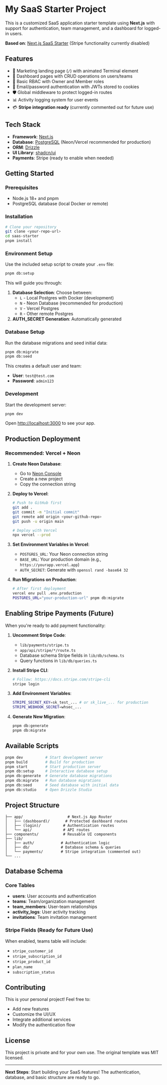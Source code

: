 # My SaaS Starter Project

This is a customized SaaS application starter template using **Next.js** with support for authentication, team management, and a dashboard for logged-in users.

**Based on**: [Next.js SaaS Starter](https://github.com/nextjs/saas-starter) (Stripe functionality currently disabled)

## Features

- 🚀 Marketing landing page (`/`) with animated Terminal element
- 👥 Dashboard pages with CRUD operations on users/teams
- 🔐 Basic RBAC with Owner and Member roles
- 🔑 Email/password authentication with JWTs stored to cookies
- 🛡️ Global middleware to protect logged-in routes
- 📊 Activity logging system for user events
- 💳 **Stripe integration ready** (currently commented out for future use)

## Tech Stack

- **Framework**: [Next.js](https://nextjs.org/)
- **Database**: [PostgreSQL](https://www.postgresql.org/) (Neon/Vercel recommended for production)
- **ORM**: [Drizzle](https://orm.drizzle.team/)
- **UI Library**: [shadcn/ui](https://ui.shadcn.com/)
- **Payments**: Stripe (ready to enable when needed)

## Getting Started

### Prerequisites

- Node.js 18+ and pnpm
- PostgreSQL database (local Docker or remote)

### Installation

```bash
# Clone your repository
git clone <your-repo-url>
cd saas-starter
pnpm install
```

### Environment Setup

Use the included setup script to create your `.env` file:

```bash
pnpm db:setup
```

This will guide you through:
1. **Database Selection**: Choose between:
   - `L` - Local Postgres with Docker (development)
   - `N` - Neon Database (recommended for production)
   - `V` - Vercel Postgres
   - `R` - Other remote Postgres
2. **AUTH_SECRET Generation**: Automatically generated

### Database Setup

Run the database migrations and seed initial data:

```bash
pnpm db:migrate
pnpm db:seed
```

This creates a default user and team:
- **User**: `test@test.com`
- **Password**: `admin123`

### Development

Start the development server:

```bash
pnpm dev
```

Open [http://localhost:3000](http://localhost:3000) to see your app.

## Production Deployment

### Recommended: Vercel + Neon

1. **Create Neon Database**:
   - Go to [Neon Console](https://console.neon.tech/app/projects)
   - Create a new project
   - Copy the connection string

2. **Deploy to Vercel**:
   ```bash
   # Push to GitHub first
   git add .
   git commit -m "Initial commit"
   git remote add origin <your-github-repo>
   git push -u origin main
   
   # Deploy with Vercel
   npx vercel --prod
   ```

3. **Set Environment Variables in Vercel**:
   - `POSTGRES_URL`: Your Neon connection string
   - `BASE_URL`: Your production domain (e.g., `https://yourapp.vercel.app`)
   - `AUTH_SECRET`: Generate with `openssl rand -base64 32`

4. **Run Migrations on Production**:
   ```bash
   # After first deployment
   vercel env pull .env.production
   POSTGRES_URL="your-production-url" pnpm db:migrate
   ```

## Enabling Stripe Payments (Future)

When you're ready to add payment functionality:

1. **Uncomment Stripe Code**:
   - `lib/payments/stripe.ts`
   - `app/api/stripe/*/route.ts`
   - Database schema Stripe fields in `lib/db/schema.ts`
   - Query functions in `lib/db/queries.ts`

2. **Install Stripe CLI**:
   ```bash
   # Follow: https://docs.stripe.com/stripe-cli
   stripe login
   ```

3. **Add Environment Variables**:
   ```bash
   STRIPE_SECRET_KEY=sk_test_... # or sk_live_... for production
   STRIPE_WEBHOOK_SECRET=whsec_...
   ```

4. **Generate New Migration**:
   ```bash
   pnpm db:generate
   pnpm db:migrate
   ```

## Available Scripts

```bash
pnpm dev          # Start development server
pnpm build        # Build for production
pnpm start        # Start production server
pnpm db:setup     # Interactive database setup
pnpm db:generate  # Generate database migrations
pnpm db:migrate   # Run database migrations
pnpm db:seed      # Seed database with initial data
pnpm db:studio    # Open Drizzle Studio
```

## Project Structure

```
├── app/                    # Next.js App Router
│   ├── (dashboard)/       # Protected dashboard routes
│   ├── (login)/          # Authentication routes
│   └── api/              # API routes
├── components/           # Reusable UI components
├── lib/
│   ├── auth/            # Authentication logic
│   ├── db/              # Database schema & queries
│   └── payments/        # Stripe integration (commented out)
└── ...
```

## Database Schema

### Core Tables
- **users**: User accounts and authentication
- **teams**: Team/organization management
- **team_members**: User-team relationships
- **activity_logs**: User activity tracking
- **invitations**: Team invitation management

### Stripe Fields (Ready for Future Use)
When enabled, teams table will include:
- `stripe_customer_id`
- `stripe_subscription_id` 
- `stripe_product_id`
- `plan_name`
- `subscription_status`

## Contributing

This is your personal project! Feel free to:
- Add new features
- Customize the UI/UX
- Integrate additional services
- Modify the authentication flow

## License

This project is private and for your own use. The original template was MIT licensed.

---

**Next Steps**: Start building your SaaS features! The authentication, database, and basic structure are ready to go.